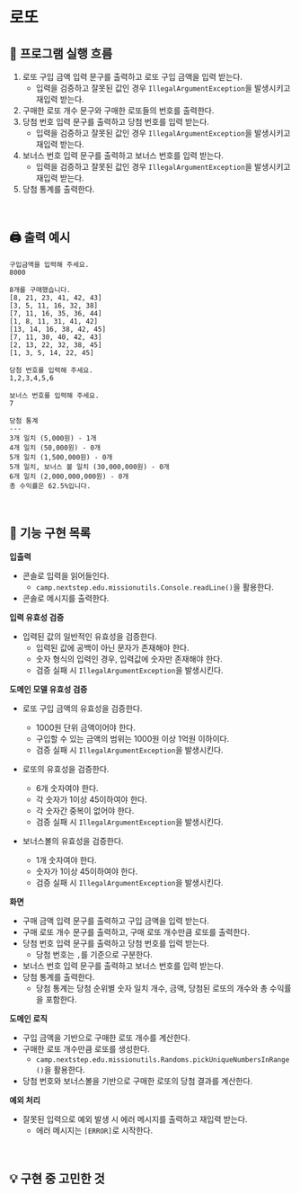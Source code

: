 # 로또

## 🔄 프로그램 실행 흐름

1. 로또 구입 금액 입력 문구를 출력하고 로또 구입 금액을 입력 받는다.
    - 입력을 검증하고 잘못된 값인 경우 `IllegalArgumentException`을 발생시키고 재입력 받는다.
2. 구매한 로또 개수 문구와 구매한 로또들의 번호를 출력한다.
3. 당첨 번호 입력 문구를 출력하고 당첨 번호를 입력 받는다.
    - 입력을 검증하고 잘못된 값인 경우 `IllegalArgumentException`을 발생시키고 재입력 받는다.
4. 보너스 번호 입력 문구를 출력하고 보너스 번호를 입력 받는다.
    - 입력을 검증하고 잘못된 값인 경우 `IllegalArgumentException`을 발생시키고 재입력 받는다.
5. 당첨 통계를 출력한다.

<br/>

## 🖨️ 출력 예시

```
구입금액을 입력해 주세요.
8000

8개를 구매했습니다.
[8, 21, 23, 41, 42, 43] 
[3, 5, 11, 16, 32, 38] 
[7, 11, 16, 35, 36, 44] 
[1, 8, 11, 31, 41, 42] 
[13, 14, 16, 38, 42, 45] 
[7, 11, 30, 40, 42, 43] 
[2, 13, 22, 32, 38, 45] 
[1, 3, 5, 14, 22, 45]

당첨 번호를 입력해 주세요.
1,2,3,4,5,6

보너스 번호를 입력해 주세요.
7

당첨 통계
---
3개 일치 (5,000원) - 1개
4개 일치 (50,000원) - 0개
5개 일치 (1,500,000원) - 0개
5개 일치, 보너스 볼 일치 (30,000,000원) - 0개
6개 일치 (2,000,000,000원) - 0개
총 수익률은 62.5%입니다.
```

<br/>

## 📝 기능 구현 목록

**입출력**

- 콘솔로 입력을 읽어들인다.
    - `camp.nextstep.edu.missionutils.Console.readLine()`을 활용한다.
- 콘솔로 메시지를 출력한다.

**입력 유효성 검증**

- 입력된 값의 일반적인 유효성을 검증한다.
    - 입력된 값에 공백이 아닌 문자가 존재해야 한다.
    - 숫자 형식의 입력인 경우, 입력값에 숫자만 존재해야 한다.
    - 검증 실패 시 `IllegalArgumentException`을 발생시킨다.

**도메인 모델 유효성 검증**

- 로또 구입 금액의 유효성을 검증한다.
    - 1000원 단위 금액이어야 한다.
    - 구입할 수 있는 금액의 범위는 1000원 이상 1억원 이하이다.
    - 검증 실패 시 `IllegalArgumentException`을 발생시킨다.

- 로또의 유효성을 검증한다.
    - 6개 숫자여야 한다.
    - 각 숫자가 1이상 45이하여야 한다.
    - 각 숫자간 중복이 없어야 한다.
    - 검증 실패 시 `IllegalArgumentException`을 발생시킨다.

- 보너스볼의 유효성을 검증한다.
    - 1개 숫자여야 한다.
    - 숫자가 1이상 45이하여야 한다.
    - 검증 실패 시 `IllegalArgumentException`을 발생시킨다.

**화면**

- 구매 금액 입력 문구를 출력하고 구입 금액을 입력 받는다.
- 구매 로또 개수 문구를 출력하고, 구매 로또 개수만큼 로또를 출력한다.
- 당첨 번호 입력 문구를 출력하고 당첨 번호를 입력 받는다.
    - 당첨 번호는 `,`를 기준으로 구분한다.
- 보너스 번호 입력 문구를 출력하고 보너스 번호를 입력 받는다.
- 당첨 통계를 출력한다.
    - 당첨 통계는 당첨 순위별 숫자 일치 개수, 금액, 당첨된 로또의 개수와 총 수익률을 포함한다.

**도메인 로직**

- 구입 금액을 기반으로 구매한 로또 개수를 계산한다.
- 구매한 로또 개수만큼 로또를 생성한다.
  - `camp.nextstep.edu.missionutils.Randoms.pickUniqueNumbersInRange()`을 활용한다.
- 당첨 번호와 보너스볼을 기반으로 구매한 로또의 당첨 결과를 계산한다.

**예외 처리**

- 잘못된 입력으로 예외 발생 시 에러 메시지를 출력하고 재입력 받는다.
  - 에러 메시지는 `[ERROR]`로 시작한다.

<br/>

## 💡 구현 중 고민한 것